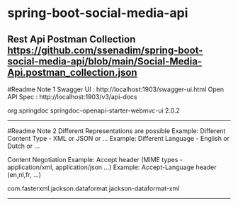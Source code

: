# spring-boot-social-media-api

Rest Api Postman
Collection https://github.com/ssenadim/spring-boot-social-media-api/blob/main/Social-Media-Api.postman_collection.json
---
#Readme Note 1
Swagger UI      : http://localhost:1903/swagger-ui.html
Open API Spec   : http://localhost:1903/v3/api-docs

<dependency>
    <groupId>org.springdoc</groupId>
    <artifactId>springdoc-openapi-starter-webmvc-ui</artifactId>
    <version>2.0.2</version>
</dependency>

---
#Readme Note 2
Different Representations are possible
Example: Different Content Type - XML or JSON or ...
Example: Different Language - English or Dutch or ...

Content Negotiation
Example: Accept header (MIME types - application/xml, application/json ...)
Example: Accept-Language header (en,nl,fr, ...)

<dependency>
    <groupId>com.fasterxml.jackson.dataformat</groupId>
    <artifactId>jackson-dataformat-xml</artifactId>
</dependency>

---